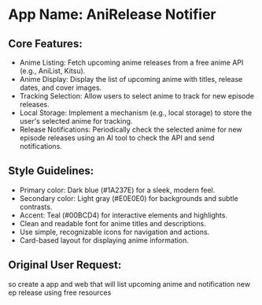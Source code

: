 # **App Name**: AniRelease Notifier

## Core Features:

- Anime Listing: Fetch upcoming anime releases from a free anime API (e.g., AniList, Kitsu).
- Anime Display: Display the list of upcoming anime with titles, release dates, and cover images.
- Tracking Selection: Allow users to select anime to track for new episode releases.
- Local Storage: Implement a mechanism (e.g., local storage) to store the user's selected anime for tracking.
- Release Notifications: Periodically check the selected anime for new episode releases using an AI tool to check the API and send notifications.

## Style Guidelines:

- Primary color: Dark blue (#1A237E) for a sleek, modern feel.
- Secondary color: Light gray (#E0E0E0) for backgrounds and subtle contrasts.
- Accent: Teal (#00BCD4) for interactive elements and highlights.
- Clean and readable font for anime titles and descriptions.
- Use simple, recognizable icons for navigation and actions.
- Card-based layout for displaying anime information.

## Original User Request:
so create a app and web that will list upcoming anime and notification new ep release using free resources
  